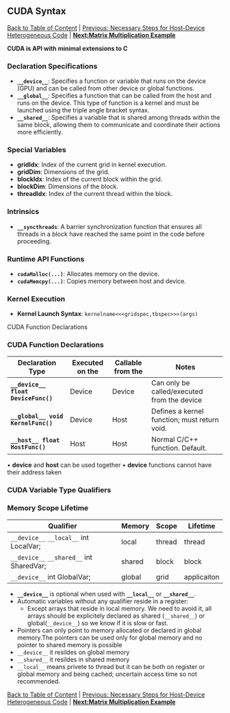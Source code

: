 ## CUDA Syntax
[Back to Table of Content](../../Readme.md) | [Previous: Necessary Steps for Host-Device Heterogeneous Code](4.steps_Host_Device_Code.md) | **[Next:Matrix Multiplication Example](6.matmul.md)**

**CUDA is API with minimal extensions to C**
  
### Declaration Specifications
- **`__device__`**: Specifies a function or variable that runs on the device (GPU) and can be called from other device or global functions.
- **`__global__`**: Specifies a function that can be called from the host and runs on the device. This type of function is a kernel and must be launched using the triple angle bracket syntax.
- **`__shared__`**: Specifies a variable that is shared among threads within the same block, allowing them to communicate and coordinate their actions more efficiently.

### Special Variables
- **gridIdx**: Index of the current grid in kernel execution.
- **gridDim**: Dimensions of the grid.
- **blockIdx**: Index of the current block within the grid.
- **blockDim**: Dimensions of the block.
- **threadIdx**: Index of the current thread within the block.

### Intrinsics
- **`__syncthreads`**: A barrier synchronization function that ensures all threads in a block have reached the same point in the code before proceeding.

### Runtime API Functions
- **`cudaMalloc(...)`**: Allocates memory on the device.
- **`cudaMemcpy(...)`**: Copies memory between host and device.

### Kernel Execution
- **Kernel Launch Syntax**: 
```kernelname<<<gridspec,tbspec>>>(args)```

CUDA Function Declarations
### CUDA Function Declarations

| Declaration Type    | Executed on the   | Callable from the        | Notes                                          |
|---------------------|-------------------|---------------------------|------------------------------------------------|
| **`__device__ float DeviceFunc()`**    | Device            | Device                    | Can only be called/executed from the device |
| **`__global__ void KernelFunc()`**    | Device            | Host                      | Defines a kernel function; must return void.  |
| **`__host__ float HostFunc()`**      | Host              | Host                      | Normal C/C++ function. Default.                         |


• __device__ and __host__ can be used together
• __device__ functions cannot have their address taken

### CUDA Variable Type Qualifiers

### Memory Scope Lifetime

| Qualifier             | Memory | Scope   | Lifetime    |
|-----------------------|---------------|---------|-------------|
| `__device__` `__local__` int LocalVar;    | local   | thread   | thread      |
| `__device__` `__shared__` int SharedVar;   | shared  | block  | block       |
| `__device__` int GlobalVar;  | global              | grid  | applicaiton        |


- **`__device__`** is optional when used with **`__local__`** or **`__shared__`**.
- Automatic variables without any qualifier reside in a register:
  - Except arrays that reside in local memory. We need to avoid it, all arrays should be explicitely declared as shared (`__shared__`) or global(`__device__`) so we know if it is slow or fast. 
- Pointers can only point to memory allocated or declared in global memory.The pointers can be used only for global memory and no pointer to shared memory is possible
- `__device__` it resildes on global memory
- `__shared__` it resildes in shared memory
- `__local__` means privete to thread but it can be both on register or global memory and being cached; uncertain access time so not recommended.

[Back to Table of Content](../../Readme.md) | [Previous: Necessary Steps for Host-Device Heterogeneous Code](4.steps_Host_Device_Code.md) | **[Next:Matrix Multiplication Example](6.matmul.md)**